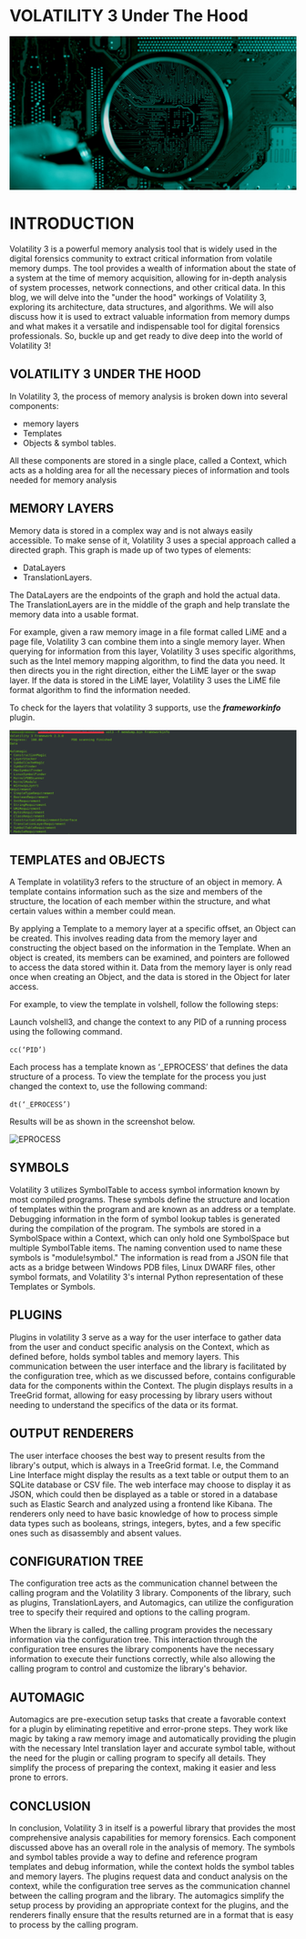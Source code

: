 # VOLATILITY 3 Under The Hood

![memory_forensics](/assets/images/favicon/shutterstock_562722673.jpg)

# INTRODUCTION

Volatility 3 is a powerful memory analysis tool that is widely used in the digital forensics community to extract critical information from volatile memory dumps. The tool provides a wealth of information about the state of a system at the time of memory acquisition, allowing for in-depth analysis of system processes, network connections, and other critical data. In this blog, we will delve into the "under the hood" workings of Volatility 3, exploring its architecture, data structures, and algorithms. We will also discuss how it is used to extract valuable information from memory dumps and what makes it a versatile and indispensable tool for digital forensics professionals. So, buckle up and get ready to dive deep into the world of Volatility 3! 


## VOLATILITY 3 UNDER THE HOOD

 In Volatility 3, the process of memory analysis is broken down into several components:

* memory layers
* Templates
* Objects & symbol tables.

All these components are stored in a single place, called a Context, which acts as a holding area for all the necessary pieces of information and tools needed for memory analysis


## MEMORY LAYERS

Memory data is stored in a complex way and is not always easily accessible. To make sense of it, Volatility 3 uses a special approach called a directed graph. This graph is made up of two types of elements: 

* DataLayers
* TranslationLayers. 

The DataLayers are the endpoints of the graph and hold the actual data. The TranslationLayers are in the middle of the graph and help translate the memory data into a usable format.

For example, given a raw memory image in a file format called LiME and a page file, Volatility 3 can combine them into a single memory layer. When querying for information from this layer, Volatility 3 uses specific algorithms, such as the Intel memory mapping algorithm, to find the data you need. It then directs you in the right direction, either the LiME layer or the swap layer. If the data is stored in the LiME layer, Volatility 3 uses the LiME file format algorithm to find the information needed.

To check for the layers that volatility 3 supports, use the **_frameworkinfo_** plugin.

![framework_info](/assets/images/favicon/framework-info.png)


## TEMPLATES and OBJECTS

A Template in volatility3 refers to the structure of an object in memory. A template contains information such as the size and members of the structure, the location of each member within the structure, and what certain values within a member could mean.

By applying a Template to a memory layer at a specific offset, an Object can be created. This involves reading data from the memory layer and constructing the object based on the information in the Template. When an object is created,  its members can be examined, and pointers are followed to access the data stored within it. Data from the memory layer is only read once when creating an Object, and the data is stored in the Object for later access.

For example, to view the template in volshell, follow the following steps:

Launch volshell3, and change the context to any PID of a running process using the following  command.

```cc(‘PID’)```

Each process has a template known as ‘_EPROCESS’ that defines the data structure of a process. To view the template for the process you just changed the context to, use the following command:

```dt(‘_EPROCESS’)```

Results will be as shown in the screenshot below.

![EPROCESS](/assets/images/favicon/template.png)

## SYMBOLS

Volatility 3 utilizes SymbolTable to access symbol information known by most compiled programs. These symbols define the structure and location of templates within the program and are known as an address or a template. Debugging information in the form of symbol lookup tables is generated during the compilation of the program. The symbols are stored in a SymbolSpace within a Context, which can only hold one SymbolSpace but multiple SymbolTable items. The naming convention used to name these symbols is "module!symbol." The information is read from a JSON file that acts as a bridge between Windows PDB files, Linux DWARF files, other symbol formats, and Volatility 3's internal Python representation of  these Templates or Symbols.


## PLUGINS

Plugins in volatility 3 serve as a way for the user interface to gather data from the user and conduct specific analysis on the Context, which as defined before, holds symbol tables and memory layers. This communication between the user interface and the library is facilitated by the configuration tree, which as we discussed before, contains configurable data for the components within the Context. The plugin displays results in a TreeGrid format, allowing for easy processing by library users without needing to understand the specifics of the data or its format.


## OUTPUT RENDERERS

The user interface chooses the best way to present results from the library's output, which is always in a TreeGrid format. I.e, the Command Line Interface might display the results as a text table or output them to an SQLite database or CSV file. The web interface may choose to display it as JSON, which could then be displayed as a table or stored in a database such as Elastic Search and analyzed using a frontend like Kibana. The renderers only need to have basic knowledge of how to process simple data types such as booleans, strings, integers, bytes, and a few specific ones such as disassembly and absent values.


## CONFIGURATION TREE

The configuration tree acts as the communication channel between the calling program and the Volatility 3 library. Components of the library, such as plugins, TranslationLayers, and Automagics, can utilize the configuration tree to specify their required and options to the calling program. 

When the library is called, the calling program provides the necessary information via the configuration tree. This interaction through the configuration tree ensures the library components have the necessary information to execute their functions correctly, while also allowing the calling program to control and customize the library's behavior.


## AUTOMAGIC

Automagics are pre-execution setup tasks that create a favorable context for a plugin by eliminating repetitive and error-prone steps. They work like magic by taking a raw memory image and automatically providing the plugin with the necessary Intel translation layer and accurate symbol table, without the need for the plugin or calling program to specify all details. They simplify the process of preparing the context, making it easier and less prone to errors.

## CONCLUSION

In conclusion, Volatility 3 in itself is a powerful library that provides the most comprehensive analysis capabilities for memory forensics. Each component discussed above has an overall role in the analysis of memory. The symbols and symbol tables provide a way to define and reference program templates and debug information, while the context holds the symbol tables and memory layers. The plugins request data and conduct analysis on the context, while the configuration tree serves as the communication channel between the calling program and the library. The automagics simplify the setup process by providing an appropriate context for the plugins, and the renderers finally ensure that the results returned are in a format that is easy to process by the calling program.
